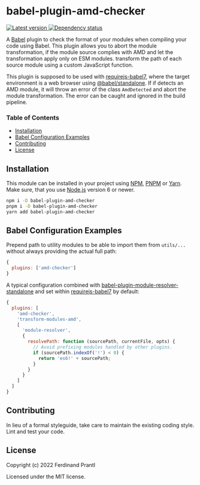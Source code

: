 # babel-plugin-amd-checker

[![Latest version](https://img.shields.io/npm/v/babel-plugin-amd-checker)
 ![Dependency status](https://img.shields.io/librariesio/release/npm/babel-plugin-amd-checker)
](https://www.npmjs.com/package/babel-plugin-amd-checker)

A [Babel] plugin to check the format of your modules when compiling your code using Babel. This plugin allows you to abort the module transformation, if the module source complies with AMD and let the transformation apply only on ESM modules. transform the path of each source module using a custom JavaScript function.

This plugin is supposed to be used with [requirejs-babel7], where the target environment is a web browser using [@babel/standalone]. If if detects an AMD module, it will throw an error of the class `AmdDetected` and abort the module transformation. The error can be caught and ignored in the build pipeline.

### Table of Contents

- [Installation](#installation-and-getting-started)
- [Babel Configuration Examples](#babel-configuration-examples)
- [Contributing](#contributing)
- [License](#license)

## Installation

This module can be installed in your project using [NPM], [PNPM] or [Yarn]. Make sure, that you use [Node.js] version 6 or newer.

```sh
npm i -D babel-plugin-amd-checker
pnpm i -D babel-plugin-amd-checker
yarn add babel-plugin-amd-checker
```

## Babel Configuration Examples

Prepend path to utility modules to be able to import them from `utils/...` without always providing the actual full path:

```js
{
  plugins: ['amd-checker']
}
```

A typical configuration combined with [babel-plugin-module-resolver-standalone] and set within [requirejs-babel7] by default:

```js
{
  plugins: [
    'amd-checker',
    'transform-modules-amd',
    [
      'module-resolver',
      {
        resolvePath: function (sourcePath, currentFile, opts) {
          // Avoid prefixing modules handled by other plugins.
          if (sourcePath.indexOf('!') < 0) {
            return 'es6!' + sourcePath;
          }
        }
      }
    ]
  ]
}
```

## Contributing

In lieu of a formal styleguide, take care to maintain the existing coding style. Lint and test your code.

## License

Copyright (c) 2022 Ferdinand Prantl

Licensed under the MIT license.

[Node.js]: http://nodejs.org/
[NPM]: https://www.npmjs.com/
[PNPM]: https://pnpm.io/
[Yarn]: https://yarnpkg.com/
[RequireJS]: https://requirejs.org/
[Babel]: http://babeljs.io
[@babel/standalone]: https://github.com/babel/babel/tree/master/packages/babel-standalone
[requirejs-babel7]: https://www.npmjs.com/package/requirejs-babel7
[babel-plugin-module-resolver-standalone]: https://www.npmjs.com/package/babel-plugin-module-resolver-standalone

